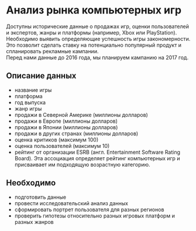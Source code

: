 # Анализ рынка компьютерных игр

Доступны исторические данные о продажах игр, оценки пользователей и экспертов, жанры и платформы (например, Xbox или PlayStation). Необходимо выявить определяющие успешность игры закономерности. Это позволит сделать ставку на потенциально популярный продукт и спланировать рекламные кампании.    
Перед нами данные до 2016 года, мы планируем кампанию на 2017 год. 

## Описание данных
- название игры
- платформа
- год выпуска
- жанр игры
- продажи в Северной Америке (миллионы долларов)
- продажи в Европе (миллионы долларов)
- продажи в Японии (миллионы долларов)
- продажи в других странах (миллионы долларов)
- оценка критиков (максимум 100)
- оценка пользователей (максимум 10)
- рейтинг от организации ESRB (англ. Entertainment Software Rating Board). Эта ассоциация определяет рейтинг компьютерных игр и присваивает им подходящую возрастную категорию.

## Необходимо
- подготовить данные
- провести исследовательский анализ данных
- сформировать портрет пользователя для разных регионов
- проверить гипотезы относительно разных игровых платформ и разных жанров
